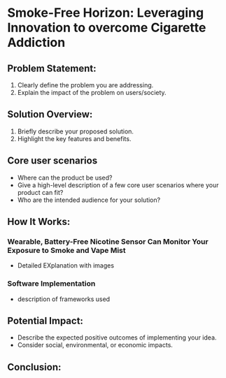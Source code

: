 # Smoke-Free Horizon: Leveraging Innovation to overcome Cigarette Addiction
## Problem Statement:
1. Clearly define the problem you are addressing.
2. Explain the impact of the problem on users/society.
## Solution Overview:
1. Briefly describe your proposed solution.
2. Highlight the key features and benefits.
## Core user scenarios
* Where can the product be used?
* Give a high-level description of a few core user scenarios where your product can fit?
* Who are the intended audience for your solution?
## How It Works:
### Wearable, Battery-Free Nicotine Sensor Can Monitor Your Exposure to Smoke and Vape Mist
* Detailed EXplanation with images
### Software Implementation
* description of frameworks used
## Potential Impact:
* Describe the expected positive outcomes of implementing your idea.
* Consider social, environmental, or economic impacts.
## Conclusion:
